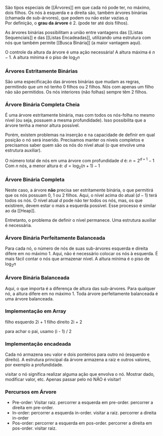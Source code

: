São tipos especiais de [[Árvores]] em que cada nó pode ter, no máximo, dois filhos.
Os nós à esquerda e a direita são, também árvores binárias (chamada de sub-árvores), que podem ou não estar vazias.q     
Por definição, o **grau da árvore** é 2. (pode ter até dois filhos).

As árvores binárias possibilitam a união entre vantagens das [[Listas Sequenciais]] e das [[Listas Encadeadas]], utilizando uma estrutura com nós que também permite [[Busca Binária]] (a maior vantagem aqui).

O controle da altura da árvore é uma ação necessária! 
A altura máxima é $n-1$.
A altura mínima é o piso de $\log_{2}n$

### Árvores Estritamente Binárias
São uma especificação das árvores binárias que mudam as regras, permitindo que um nó tenho 0 filhos ou 2 filhos. Nós com apenas um filho não são permitidos. 
Os nós interiores (não folhas) sempre têm 2 filhos. 

### Árvore Binária Completa Cheia
É uma árvore estritamente binária, mas com todos os nós-folha no mesmo nível (ou seja, possuem a mesma profundidade).
Isso possibilita que a árvore tenha a menor altura possível.

Porém, existem problemas na inserção e na capacidade de definir em qual posição o nó será inserido. 
Precisamos manter os níveis completos e precisamos saber quem são os nós do nível atual (o que envolve uma estrutura auxiliar).

O número total de nós em uma árvore com profundidade $d$ é: $n = 2^{d+1}-1$
Com $n$ nós, a menor altura é: $d = \log_{2}(n+1) - 1$
### Árvore Binária Completa
Neste caso, a árvore **não** precisa ser estritamente binária, o que permitirá que os nós possuam 0, 1 ou 2 filhos.
Aqui, o nível acima do atual ($d-1$) terá todos os nós. O nível atual $d$ pode não ter todos os nós, mas, os que existirem, devem estar o mais a esquerda possível.
Esse processo é similar ao da [[Heap]].

Entretanto, o problema de definir o nível permanece. Uma estrutura auxiliar é necessária.

### Árvore Binária Perfeitamente Balanceada
Para cada nó, o número de nós de suas sub-árvores esquerda e direita difere em no máximo 1. Aqui, não é necessário colocar os nós à esquerda.
É mais fácil contar o nós que armazenar nível.
A altura mínima é o piso de $\log_{2}n$ 

### Árvore Binária Balanceada
Aqui, o que importa é a diferença de altura das sub-árvores.
Para qualquer nó, a altura difere em no máximo 1.
Toda árvore perfeitamente balanceada é uma árvore balanceada.

### Implementação em Array
filho esquerdo 2i + 1
filho direito 2i + 2

para achar o pai, usamo (i - 1) / 2

### Implementação encadeada
Cada nó armazena seu valor e dois ponteiros para outro nó (esquerdo e direito).
A estrutura principal da árvore armazena a raiz e outros valores, por exemplo a profundidade.

visitar o nó significa realizar alguma ação que envolva o nó. Mostrar dado, modificar valor, etc. Apenas passar pelo nó NÃO é visitar!

### Percursos em Árvore
- Pre-order: Visitar raiz. percorrer a esquerda em pre-order. percorrer a direita em pre-order.
- In-order: percorrer a esquerda in-order. visitar a raiz. percorrer a direita in-order
- Pos-order: percorrer a esquerda em pos-order. percorrer a direita em pos-order. visitar raiz.